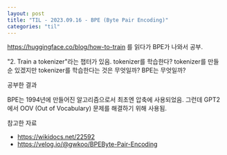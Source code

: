```yaml
---
layout: post
title: "TIL - 2023.09.16 - BPE (Byte Pair Encoding)"
categories: "til"
---
```


https://huggingface.co/blog/how-to-train 를 읽다가 BPE가 나와서 공부.

"2. Train a tokenizer"라는 챕터가 있음. tokenizer를 학습한다? tokenizer를 만들 순 있겠지만 tokenizer를 학습한다는 것은 무엇일까? BPE는 무엇일까?

공부한 결과

BPE는 1994년에 만들어진 알고리즘으로서 최초엔 압축에 사용되었음. 그런데 GPT2에서 OOV (Out of Vocabulary) 문제를 해결하기 위해 사용됨.

참고한 자료

- https://wikidocs.net/22592
- https://velog.io/@gwkoo/BPEByte-Pair-Encoding

